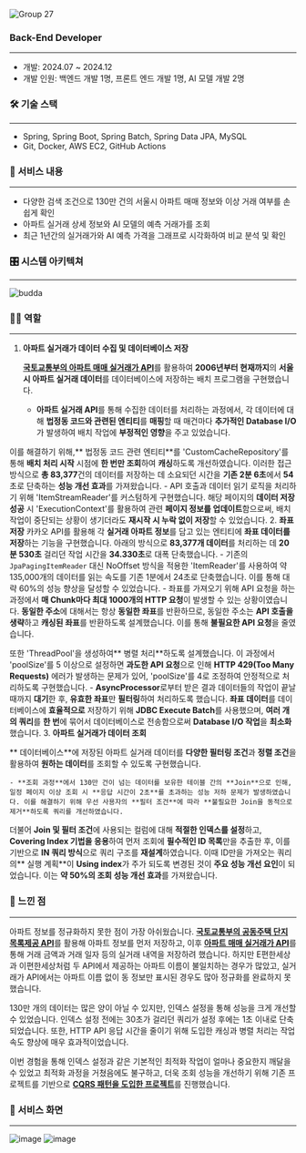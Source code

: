 ![Group 27](https://github.com/user-attachments/assets/6c05aa48-92a3-409b-af24-1945a17d6f42)

### **Back-End Developer**                        
---
- 개발: 2024.07 ~ 2024.12
- 개발 인원: 백엔드 개발 1명, 프론트 엔드 개발 1명, AI 모델 개발 2명

### 🛠 기술 스택

---
- Spring, Spring Boot, Spring Batch, Spring Data JPA, MySQL
- Git, Docker, AWS EC2, GitHub Actions

### 📖 서비스 내용

---

- 다양한 검색 조건으로 130만 건의 서울시 아파트 매매 정보와 이상 거래 여부를 손쉽게 확인
- 아파트 실거래 상세 정보와 AI 모델의 예측 거래가를 조회
- 최근 1년간의 실거래가와 AI 예측 가격을 그래프로 시각화하여 비교 분석 및 확인

### 🎛️ 시스템 아키텍쳐

---
![budda](https://github.com/user-attachments/assets/6bbdfee3-8502-49c7-8836-f9ab0e8ab3bb)

### 🙋‍♂️ 역할

---

1. **아파트 실거래가 데이터 수집 및 데이터베이스 저장**
    
    [**국토교통부의 아파트 매매 실거래가 API**](https://www.data.go.kr/data/15126469/openapi.do#/API%20%EB%AA%A9%EB%A1%9D/getRTMSDataSvcAptTrade)를 활용하여 **2006년부터 현재까지**의 **서울시 아파트 실거래 데이터**를 데이터베이스에 저장하는 배치 프로그램을 구현했습니다.
    
    - **아파트 실거래 API**를 통해 수집한 데이터를 처리하는 과정에서, 각 데이터에 대해 **법정동 코드와 관련된 엔티티**를 **매핑**할 때 매건마다 **추가적인 Database I/O**가 발생하여 배치 작업에 **부정적인 영향**을 주고 있었습니다. 

이를 해결하기 위해,** 법정동 코드 관련 엔티티**를 'CustomCacheRepository'를 통해 **배치 처리 시작** 시점에 **한 번만 조회**하여 **캐싱**하도록 개선하였습니다. 이러한 접근 방식으로 **총 83,377**건의 데이터를 저장하는 데 소요되던 시간을 **기존 2분 6초**에서 **54**초로 단축하는 **성능 개선 효과**를 가져왔습니다.
    - API 호출과 데이터 읽기 로직을 처리하기 위해 'ItemStreamReader'를 커스텀하게 구현했습니다. 해당 페이지의 **데이터 저장 성공** 시 'ExecutionContext'를 활용하여 관련 **페이지 정보를 업데이트**함으로써, 배치 작업이 중단되는 상황이 생기더라도 **재시작 시 누락 없이 저장**할 수 있었습니다.
2. **좌표 저장**
카카오 API를 활용해 각 **실거래 아파트 정보**를 담고 있는 엔티티에 **좌표 데이터를 저장**하는 기능을 구현했습니다. 아래의 방식으로 **83,377개 데이터**를 처리하는 데 **20분 530초** 걸리던 작업 시간을 **34.330초**로 대폭 단축했습니다.
    - 기존의 `JpaPagingItemReader` 대신 NoOffset 방식을 적용한 'ItemReader'를 사용하여 약 135,000개의 데이터를 읽는 속도를 기존 1분에서 24초로 단축했습니다. 이를 통해 대략 60%의 성능 향상을 달성할 수 있었습니다.
    - 좌표를 가져오기 위해 API 요청을 하는 과정에서 **매 Chunk마다 최대 1000개의 HTTP 요청**이 발생할 수 있는 상황이였습니다. **동일한 주소**에 대해서는 항상 **동일한 좌표**를 반환하므로, 동일한 주소는 **API 호출을 생략**하고 **캐싱된 좌표**를 반환하도록 설계했습니다. 이를 통해 **불필요한 API 요청**을 줄였습니다.

또한 'ThreadPool'을 생성하여** 병렬 처리**하도록 설계했습니다. 이 과정에서 'poolSize'를 5 이상으로 설정하면 **과도한 API 요청**으로 인해 **HTTP 429(Too Many Requests)** 에러가 발생하는 문제가 있어, 'poolSize'를 4로 조정하여 안정적으로 처리하도록 구현했습니다.
    - **AsyncProcessor**로부터 받은 결과 데이터들의 작업이 끝날 때까지 **대기**한 후, **유효한 좌표**만 **필터링**하여 처리하도록 했습니다. **좌표 데이터**를 데이터베이스에 **효율적으로** 저장하기 위해 **JDBC Execute Batch**를 사용했으며, **여러 개의 쿼리**를 **한 번**에 묶어서 데이터베이스로 전송함으로써 **Database I/O 작업**을 **최소화**했습니다. 
3. **아파트 실거래가 데이터 조회**
    
   ** 데이터베이스**에 저장된 아파트 실거래 데이터를 **다양한 필터링 조건**과 **정렬 조건**을 활용하여 **원하는 데이터**를 조회할 수 있도록 구현했습니다.
    
    - **조회 과정**에서 130만 건이 넘는 데이터를 보유한 테이블 간의 **Join**으로 인해, 일정 페이지 이상 조회 시 **응답 시간이 2초**를 초과하는 성능 저하 문제가 발생하였습니다. 이를 해결하기 위해 우선 사용자의 **필터 조건**에 따라 **불필요한 Join을 동적으로 제거**하도록 쿼리를 개선하였습니다.

더불어 **Join 및 필터 조건**에 사용되는 컬럼에 대해 **적절한 인덱스를 설정**하고, **Covering Index 기법을 응용**하여 먼저 조회에 **필수적인 ID 목록**만을 추출한 후, 이를 기반으로 **IN 쿼리 방식**으로 쿼리 구조를 **재설계**하였습니다. 이때 ID만을 가져오는 쿼리의** 실행 계획**이 **Using index**가 주가 되도록 변경된 것이 **주요 성능 개선 요인**이 되었습니다. 이는 **약 50%의 조회 성능 개선 효과**를 가져왔습니다.

### 🧐 느낀 점

---

아파트 정보를 정규화하지 못한 점이 가장 아쉬웠습니다. [**국토교통부의 공동주택 단지 목록제공 API**](https://www.data.go.kr/data/15057332/openapi.do)를 활용해 아파트 정보를 먼저 저장하고, 이후 [**아파트 매매 실거래가 API**](https://www.data.go.kr/data/15126469/openapi.do#/API%20%EB%AA%A9%EB%A1%9D/getRTMSDataSvcAptTrade)를 통해 거래 금액과 거래 일자 등의 실거래 내역을 저장하려 했습니다. 하지만 E편한세상과 이편한세상처럼 두 API에서 제공하는 아파트 이름이 불일치하는 경우가 많았고, 실거래가 API에서는 아파트 이름 없이 동 정보만 표시된 경우도 많아 정규화를 완료하지 못했습니다.

130만 개의 데이터는 많은 양이 아닐 수 있지만, 인덱스 설정을 통해 성능을 크게 개선할 수 있었습니다. 인덱스 설정 전에는 30초가 걸리던 쿼리가 설정 후에는 1초 이내로 단축되었습니다. 또한, HTTP API 응답 시간을 줄이기 위해 도입한 캐싱과 병렬 처리는 작업 속도 향상에 매우 효과적이었습니다.

이번 경험을 통해 인덱스 설정과 같은 기본적인 최적화 작업이 얼마나 중요한지 깨달을 수 있었고 최적화 과정을 거쳤음에도 불구하고, 더욱 조회 성능을 개선하기 위해 기존 프로젝트를 기반으로 [**CQRS 패턴을 도입한 프로젝트**](https://github.com/naver0504/enhance-comprehensive-design)를 진행했습니다.

### 👀 서비스 화면
---
![image](https://github.com/user-attachments/assets/85d39dd6-19bc-40f9-b046-c36f16ad80d2)
![image](https://github.com/user-attachments/assets/b29d1486-28ba-4715-85d9-5cfffc97192d)


